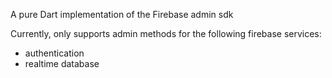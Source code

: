 
A pure Dart implementation of the Firebase admin sdk

Currently, only supports admin methods for the following firebase services:

* authentication
* realtime database
